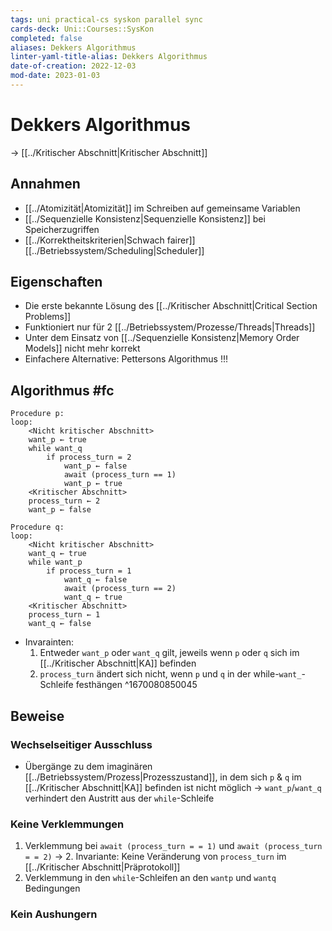 ```yaml
---
tags: uni practical-cs syskon parallel sync
cards-deck: Uni::Courses::SysKon
completed: false
aliases: Dekkers Algorithmus
linter-yaml-title-alias: Dekkers Algorithmus
date-of-creation: 2022-12-03
mod-date: 2023-01-03
---
```


# Dekkers Algorithmus
-> [[../Kritischer Abschnitt|Kritischer Abschnitt]]

## Annahmen
- [[../Atomizität|Atomizität]] im Schreiben auf gemeinsame Variablen
- [[../Sequenzielle Konsistenz|Sequenzielle Konsistenz]] bei Speicherzugriffen
- [[../Korrektheitskriterien|Schwach fairer]] [[../Betriebssystem/Scheduling|Scheduler]]

## Eigenschaften
- Die erste bekannte Lösung des [[../Kritischer Abschnitt|Critical Section Problems]]
- Funktioniert nur für 2 [[../Betriebssystem/Prozesse/Threads|Threads]]
- Unter dem Einsatz von [[../Sequenzielle Konsistenz|Memory Order Models]] nicht mehr korrekt
- Einfachere Alternative: Pettersons Algorithmus !!!

## Algorithmus #fc
```
Procedure p:
loop:
	<Nicht kritischer Abschnitt>
	want_p ← true
	while want_q
		if process_turn = 2
			want_p ← false
			await (process_turn == 1)
			want_p ← true
	<Kritischer Abschnitt>
	process_turn ← 2
	want_p ← false
```
```
Procedure q:
loop:
	<Nicht kritischer Abschnitt>
	want_q ← true
	while want_p
		if process_turn = 1
			want_q ← false
			await (process_turn == 2)
			want_q ← true
	<Kritischer Abschnitt>
	process_turn ← 1
	want_q ← false
```
- Invarainten:
	1. Entweder `want_p` oder `want_q` gilt, jeweils wenn `p` oder `q` sich im [[../Kritischer Abschnitt|KA]] befinden
	2. `process_turn` ändert sich nicht, wenn `p` und `q` in der while-`want_`-Schleife festhängen
^1670080850045

## Beweise

### Wechselseitiger Ausschluss
- Übergänge zu dem imaginären [[../Betriebssystem/Prozess|Prozesszustand]], in dem sich `p` & `q` im [[../Kritischer Abschnitt|KA]] befinden ist nicht möglich
	-> `want_p`/`want_q` verhindert den Austritt aus der `while`-Schleife

### Keine Verklemmungen
1. Verklemmung bei `await (process_turn = = 1)` und `await (process_turn = = 2)`
	 -> 2. Invariante: Keine Veränderung von `process_turn` im [[../Kritischer Abschnitt|Präprotokoll]]
2. Verklemmung in den `while`-Schleifen an den `wantp` und `wantq` Bedingungen

### Kein Aushungern
